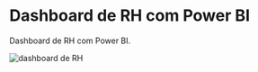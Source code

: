 # Dashboard de RH com Power BI

Dashboard de RH com Power BI.

![dashboard de RH ](https://github.com/JorgeFerreira09/Dashboard-RH-PowerBI/assets/106722825/f3a0d0d5-dc4e-4f32-ba2c-d9eb6f4cd5a1)
